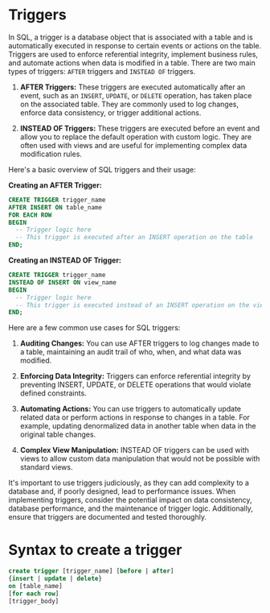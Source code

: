 # Triggers

In SQL, a trigger is a database object that is associated with a table and is automatically executed in response to certain events or actions on the table. Triggers are used to enforce referential integrity, implement business rules, and automate actions when data is modified in a table. There are two main types of triggers: `AFTER` triggers and `INSTEAD OF` triggers.

1. **AFTER Triggers:** These triggers are executed automatically after an event, such as an `INSERT`, `UPDATE`, or `DELETE` operation, has taken place on the associated table. They are commonly used to log changes, enforce data consistency, or trigger additional actions.

2. **INSTEAD OF Triggers:** These triggers are executed before an event and allow you to replace the default operation with custom logic. They are often used with views and are useful for implementing complex data modification rules.

Here's a basic overview of SQL triggers and their usage:

**Creating an AFTER Trigger:**

```sql
CREATE TRIGGER trigger_name
AFTER INSERT ON table_name
FOR EACH ROW
BEGIN
  -- Trigger logic here
  -- This trigger is executed after an INSERT operation on the table
END;
```

**Creating an INSTEAD OF Trigger:**

```sql
CREATE TRIGGER trigger_name
INSTEAD OF INSERT ON view_name
BEGIN
  -- Trigger logic here
  -- This trigger is executed instead of an INSERT operation on the view
END;
```

Here are a few common use cases for SQL triggers:

1. **Auditing Changes:** You can use AFTER triggers to log changes made to a table, maintaining an audit trail of who, when, and what data was modified.

2. **Enforcing Data Integrity:** Triggers can enforce referential integrity by preventing INSERT, UPDATE, or DELETE operations that would violate defined constraints.

3. **Automating Actions:** You can use triggers to automatically update related data or perform actions in response to changes in a table. For example, updating denormalized data in another table when data in the original table changes.

4. **Complex View Manipulation:** INSTEAD OF triggers can be used with views to allow custom data manipulation that would not be possible with standard views.

It's important to use triggers judiciously, as they can add complexity to a database and, if poorly designed, lead to performance issues. When implementing triggers, consider the potential impact on data consistency, database performance, and the maintenance of trigger logic. Additionally, ensure that triggers are documented and tested thoroughly.

# Syntax to create a trigger

```sql
create trigger [trigger_name] [before | after]
{insert | update | delete}
on [table_name]
[for each row]
[trigger_body]

```
